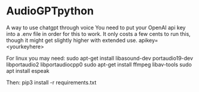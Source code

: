 # AudioGPTpython
A way to use chatgpt through voice
You need to put your OpenAI api key into a .env file in order for this to work. It only costs a few cents to run this, though it might get slightly higher with extended use.
apikey=\<yourkeyhere>

For linux you may need:
sudo apt-get install libasound-dev portaudio19-dev libportaudio2 libportaudiocpp0
sudo apt-get install ffmpeg libav-tools
sudo apt install espeak 

Then:
pip3 install -r requirements.txt
